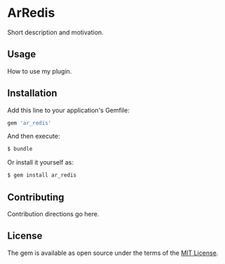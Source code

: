 # ArRedis
Short description and motivation.

## Usage
How to use my plugin.

## Installation
Add this line to your application's Gemfile:

```ruby
gem 'ar_redis'
```

And then execute:
```bash
$ bundle
```

Or install it yourself as:
```bash
$ gem install ar_redis
```

## Contributing
Contribution directions go here.

## License
The gem is available as open source under the terms of the [MIT License](https://opensource.org/licenses/MIT).
